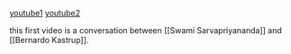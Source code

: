 [youtube1](https://www.youtube.com/watch?v=BG31Oz0VWmI&t=1452s) [youtube2](https://www.youtube.com/watch?v=Toq9YLl49KM) 

this first video is a conversation between [[Swami Sarvapriyananda]] and [[Bernardo Kastrup]].

